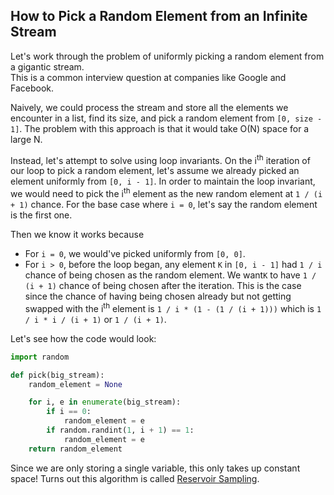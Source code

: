 ## How to Pick a Random Element from an Infinite Stream

Let's work through the problem of uniformly picking a random element from a gigantic stream.  
This is a common interview question at companies like Google and Facebook.

Naively, we could process the stream and store all the elements we encounter in a list, find its size, and pick a random element from 
`[0, size - 1]`. The problem with this approach is that it would take O(N) space for a large N.

Instead, let's attempt to solve using loop invariants. On the i<sup>th</sup> iteration of our loop to pick a random element, let's assume we already picked an element uniformly from `[0, i - 1]`. In order to maintain the loop invariant, we would need to pick the i<sup>th</sup> element as the new random element at `1 / (i + 1)` chance.
For the base case where `i = 0`, let's say the random element is the first one. 

Then we know it works because  
- For `i = 0`, we would've picked uniformly from `[0, 0]`.  
- For `i > 0`, before the loop began, any element `K` in `[0, i - 1]` had `1 / i` chance of being chosen as the random element. We want`K` to have `1 / (i + 1)` chance of being chosen after the iteration. This is the case since the chance of having being chosen already but not getting swapped with the i<sup>th</sup> element is `1 / i * (1 - (1 / (i + 1)))` which is `1 / i * i / (i + 1)` or `1 / (i + 1)`.  

Let's see how the code would look:
```python
import random

def pick(big_stream):
    random_element = None

    for i, e in enumerate(big_stream):
        if i == 0:
            random_element = e
        if random.randint(1, i + 1) == 1:
            random_element = e
    return random_element
```

Since we are only storing a single variable, this only takes up constant space!
Turns out this algorithm is called [Reservoir Sampling](https://en.wikipedia.org/wiki/Reservoir_sampling).
